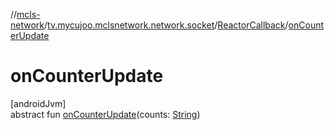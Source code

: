//[mcls-network](../../../index.md)/[tv.mycujoo.mclsnetwork.network.socket](../index.md)/[ReactorCallback](index.md)/[onCounterUpdate](on-counter-update.md)

# onCounterUpdate

[androidJvm]\
abstract fun [onCounterUpdate](on-counter-update.md)(counts: [String](https://kotlinlang.org/api/latest/jvm/stdlib/kotlin/-string/index.html))
